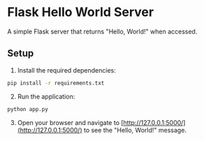 # Flask Hello World Server

A simple Flask server that returns "Hello, World!" when accessed.

## Setup

1. Install the required dependencies:

```bash
pip install -r requirements.txt
```

2. Run the application:

```bash
python app.py
```

3. Open your browser and navigate to [http://127.0.0.1:5000/](http://127.0.0.1:5000/) to see the "Hello, World!" message.
